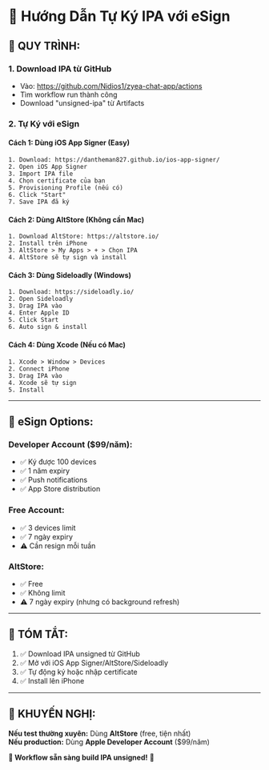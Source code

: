 # 🔐 Hướng Dẫn Tự Ký IPA với eSign

## 📱 QUY TRÌNH:

### 1. **Download IPA từ GitHub**
- Vào: https://github.com/Nidios1/zyea-chat-app/actions
- Tìm workflow run thành công
- Download "unsigned-ipa" từ Artifacts

### 2. **Tự Ký với eSign**

#### **Cách 1: Dùng iOS App Signer** (Easy)
```
1. Download: https://dantheman827.github.io/ios-app-signer/
2. Open iOS App Signer
3. Import IPA file
4. Chọn certificate của bạn
5. Provisioning Profile (nếu có)
6. Click "Start"
7. Save IPA đã ký
```

#### **Cách 2: Dùng AltStore** (Không cần Mac)
```
1. Download AltStore: https://altstore.io/
2. Install trên iPhone
3. AltStore > My Apps > + > Chọn IPA
4. AltStore sẽ tự sign và install
```

#### **Cách 3: Dùng Sideloadly** (Windows)
```
1. Download: https://sideloadly.io/
2. Open Sideloadly
3. Drag IPA vào
4. Enter Apple ID
5. Click Start
6. Auto sign & install
```

#### **Cách 4: Dùng Xcode** (Nếu có Mac)
```
1. Xcode > Window > Devices
2. Connect iPhone
3. Drag IPA vào
4. Xcode sẽ tự sign
5. Install
```

---

## 🔑 eSign Options:

### **Developer Account** ($99/năm):
- ✅ Ký được 100 devices
- ✅ 1 năm expiry
- ✅ Push notifications
- ✅ App Store distribution

### **Free Account**:
- ✅ 3 devices limit
- ✅ 7 ngày expiry
- ⚠️ Cần resign mỗi tuần

### **AltStore**:
- ✅ Free
- ✅ Không limit
- ⚠️ 7 ngày expiry (nhưng có background refresh)

---

## 📝 TÓM TẮT:

1. ✅ Download IPA unsigned từ GitHub
2. ✅ Mở với iOS App Signer/AltStore/Sideloadly
3. ✅ Tự động ký hoặc nhập certificate
4. ✅ Install lên iPhone

---

## 🎯 KHUYẾN NGHỊ:

**Nếu test thường xuyên:** Dùng **AltStore** (free, tiện nhất)  
**Nếu production:** Dùng **Apple Developer Account** ($99/năm)

**🎊 Workflow sẵn sàng build IPA unsigned!** 🚀

